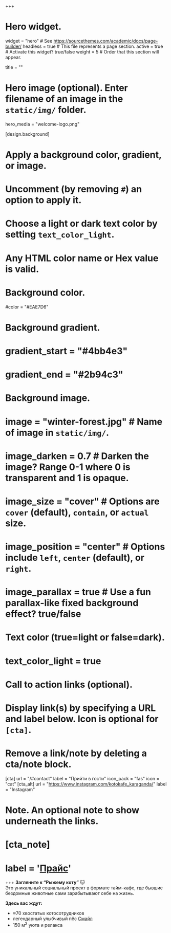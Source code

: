 +++
# Hero widget.
widget = "hero"  # See https://sourcethemes.com/academic/docs/page-builder/
headless = true  # This file represents a page section.
active = true  # Activate this widget? true/false
weight = 5  # Order that this section will appear.

title = ""

# Hero image (optional). Enter filename of an image in the `static/img/` folder.
hero_media = "welcome-logo.png"

[design.background]
  # Apply a background color, gradient, or image.
  #   Uncomment (by removing `#`) an option to apply it.
  #   Choose a light or dark text color by setting `text_color_light`.
  #   Any HTML color name or Hex value is valid.

  # Background color.
  #color = "#EAE7D6"

  # Background gradient.
  # gradient_start = "#4bb4e3"
  # gradient_end = "#2b94c3"

  # Background image.
  # image = "winter-forest.jpg"  # Name of image in `static/img/`.
  # image_darken = 0.7  # Darken the image? Range 0-1 where 0 is transparent and 1 is opaque.
  # image_size = "cover"  #  Options are `cover` (default), `contain`, or `actual` size.
  # image_position = "center"  # Options include `left`, `center` (default), or `right`.
  # image_parallax = true  # Use a fun parallax-like fixed background effect? true/false

  # Text color (true=light or false=dark).
  # text_color_light = true

# Call to action links (optional).
#   Display link(s) by specifying a URL and label below. Icon is optional for `[cta]`.
#   Remove a link/note by deleting a cta/note block.
[cta]
  url = "/#contact"
  label = "Прийти в гости"
  icon_pack = "fas"
  icon = "cat"
[cta_alt]
  url = "https://www.instagram.com/kotokafe_karaganda/"
  label = "Instagram"
# Note. An optional note to show underneath the links.
# [cta_note]
#   label = '<a class="js-github-release" href="price/">Прайс</a>'
+++
**Загляните к “Рыжему коту”** :cat:   
Это уникальный социальный проект в&nbsp;формате тайм-кафе, где бывшие бездомные животные сами зарабытывают себе на жизнь.

**Здесь вас ждут:**

* &approx;70 хвостатых котосотрудников
* легендарный улыбчивый пёс [Смайл](/authors/dog-smile/)
* 150 м<sup>2</sup> уюта и релакса
